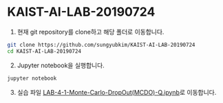 # KAIST-AI-LAB-20190724

1. 현재 git repository를 clone하고 해당 폴더로 이동합니다.

```bash
git clone https://github.com/sungyubkim/KAIST-AI-LAB-20190724
cd KAIST-AI-LAB-20190724
```

2. Jupyter notebook을 실행합니다.

```bash
jupyter notebook
```

3. 실습 파일 [LAB-4-1-Monte-Carlo-DropOut(MCDO)-Q.ipynb](https://github.com/sungyubkim/KAIST-AI-LAB-20190724/blob/master/LAB-4-1-Monte-Carlo-DropOut(MCDO)-Q.ipynb)로 이동합니다.

